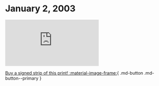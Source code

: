 # January 2, 2003

![](https://www.achewood.com/comic.php?date=01022003)

[Buy a signed strip of this print! :material-image-frame:](https://achewood-holiday-pop-up.myshopify.com/products/strip#01022003){ .md-button .md-button--primary }
